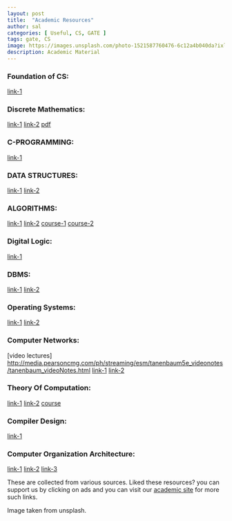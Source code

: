 ```yaml
---
layout: post
title:  "Academic Resources"
author: sal
categories: [ Useful, CS, GATE ]
tags: gate, CS
image: https://images.unsplash.com/photo-1521587760476-6c12a4b040da?ixlib=rb-1.2.1&ixid=eyJhcHBfaWQiOjEyMDd9&auto=format&fit=crop&w=750&q=80
description: Academic Material
---
```


### Foundation of CS: 

  [link-1](http://infolab.stanford.edu/~ullman/focs.html) 

### Discrete Mathematics:
  [link-1](https://www.cs.odu.edu/~toida/nerzic/content/web_course.html)
  [link-2](http://www.cse.iitm.ac.in/~theory/tcslab/mfcs.html)
  [pdf](https://courses.csail.mit.edu/6.042/spring18/mcs.pdf)

### C-PROGRAMMING:
  [link-1](https://www.cs.uic.edu/~jbell/CourseNotes/C_Programming/index.html)

### DATA STRUCTURES:
  [link-1](http://cs.yale.edu/homes/aspnes/classes/223/notes.html)
[link-2](http://lcm.csa.iisc.ernet.in/dsa/dsa.html)

### ALGORITHMS:
[link-1](https://cs161-sum18.github.io/)
[link-2](http://web.stanford.edu/class/cs161/index.html)
[course-1](https://lagunita.stanford.edu/courses/course-v1:Engineering+Algorithms1+SelfPaced/course/)
[course-2](https://lagunita.stanford.edu/courses/course-v1:Engineering+Algorithms2+SelfPaced/course/)

### Digital Logic:
 [link-1](https://web.stanford.edu/class/ee121/)

### DBMS:
 [link-1](https://www.db-book.com/db6/)
 [link-2](https://cs145-fa18.github.io/)

### Operating Systems:
[link-1](https://www.os-book.com/OS9/)
[link-2](https://www.cs.uic.edu/~jbell/CourseNotes/OperatingSystems/index.html)

### Computer Networks:
[video lectures]  http://media.pearsoncmg.com/ph/streaming/esm/tanenbaum5e_videonotes/tanenbaum_videoNotes.html
 [link-1](http://www.scs.stanford.edu/10au-cs144/)
 [link-2](http://web.stanford.edu/class/cs244a/)

### Theory Of Computation:
[link-1](https://john.cs.olemiss.edu/~hcc/csci311/notes/311lectureNotes.html)
 [link-2](http://infolab.stanford.edu/~ullman/ialc/spr10/spr10.html)
 [course](https://lagunita.stanford.edu/courses/course-v1:ComputerScience+Automata+SelfPaced/about)

### Compiler Design:
 [link-1](http://web.stanford.edu/class/archive/cs/cs143/cs143.1128)

### Computer Organization Architecture:
 [link-1](http://web.cs.iastate.edu/~prabhu/Tutorial/title.html)
 [link-2](http://www.cs.utah.edu/~rajeev/cs3810/)
 [link-3](https://www.iitg.ac.in/asahu/cs222-2015)

  
These are collected from various sources. Liked these resources? you can support us by clicking on ads and you can visit our [academic site](https://starksources.github.io/material/) for more such links.

 Image taken from unsplash.


